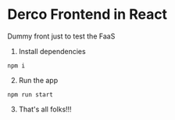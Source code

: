 # Derco Frontend in React

Dummy front just to test the FaaS


1. Install dependencies


```
npm i
```


2. Run the app


```
npm run start
```


3. That's all folks!!!
